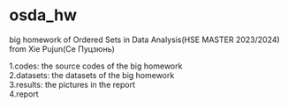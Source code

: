 # osda_hw
big homework of Ordered Sets in Data Analysis(HSE MASTER 2023/2024)  
from Xie Pujun(Се Пуцзюнь)  

1.codes: the source codes of the big homework  
2.datasets: the datasets of the big homework  
3.results: the pictures in the report  
4.report  
